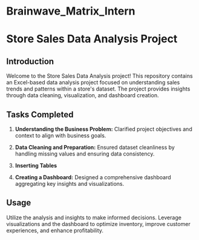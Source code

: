 # Brainwave_Matrix_Intern
# Store Sales Data Analysis Project

## Introduction
Welcome to the Store Sales Data Analysis project! This repository contains an Excel-based data analysis project focused on understanding sales trends and patterns within a store's dataset. The project provides insights through data cleaning, visualization, and dashboard creation.



## Tasks Completed
1. **Understanding the Business Problem:** Clarified project objectives and context to align with business goals.

2. **Data Cleaning and Preparation:** Ensured dataset cleanliness by handling missing values and ensuring data consistency.

3. **Inserting Tables**

4. **Creating a Dashboard:** Designed a comprehensive dashboard aggregating key insights and visualizations.

## Usage
Utilize the analysis and insights to make informed decisions. Leverage visualizations and the dashboard to optimize inventory, improve customer experiences, and enhance profitability.


